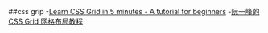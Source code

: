 
##css grip
-[Learn CSS Grid in 5 minutes - A tutorial for beginners](https://www.freecodecamp.org/news/learn-css-grid-in-5-minutes-f582e87b1228/)
-[阮一峰的CSS Grid 网格布局教程](http://www.ruanyifeng.com/blog/2019/03/grid-layout-tutorial.html)

